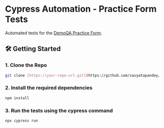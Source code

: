 # Cypress Automation - Practice Form Tests

Automated tests for the [DemoQA Practice Form](https://demoqa.com/automation-practice-form).

## 🛠️ Getting Started

### 1. Clone the Repo

```bash
git clone [https://your-repo-url.git](https://github.com/savyatapandey/intuji-QA-Intern-challenge.git)
```

### 2. Install the required dependencies

```bash
npm install
```

### 3. Run the tests using the cypress command
```bash
npx cypress run
```
